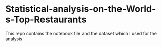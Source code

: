 # Statistical-analysis-on-the-World-s-Top-Restaurants
This repo contains the notebook file and the dataset which I used for the analysis
